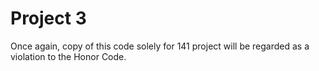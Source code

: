 # Project 3

Once again, copy of this code solely for 141 project will be regarded as a violation to the Honor Code.
